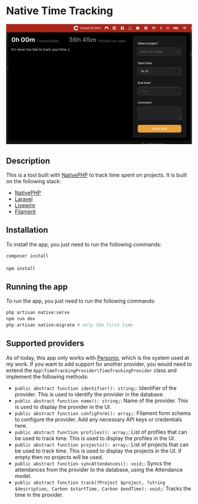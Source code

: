 # Native Time Tracking

![](https://github.com/RuliLG/NativeTimeTracking/blob/3e51a0e8127b3fc5ce7bd22a70ff5c28f8782d2f/storage/app/demo.png)

## Description
This is a tool built with [NativePHP](https://nativephp.com/) to track time spent on projects. It is built on the following stack:

- [NativePHP](https://nativephp.com/)
- [Laravel](https://laravel.com/)
- [Livewire](https://livewire.laravel.com/)
- [Filament](https://filamentphp.com/)

## Installation
To install the app, you just need to run the following commands:

```bash
composer install

npm install
```

## Running the app
To run the app, you just need to run the following commands:

```bash
php artisan native:serve
npm run dev
php artisan native:migrate # only the first time
```

## Supported providers
As of today, this app only works with [Personio](https://www.personio.de/), which is the system used at my work. If you want to add support for another provider, you would need to extend the `App\TimeTrackingProvider\TimeTrackingProvider` class and implement the following methods:

- `public abstract function identifier(): string;`: Identifier of the provider. This is used to identify the provider in the database.
- `public abstract function name(): string;`: Name of the provider. This is used to display the provider in the UI.
- `public abstract function configForm(): array;`: Filament form schema to configure the provider. Add any necessary API keys or credentials here.
- `public abstract function profiles(): array;`: List of profiles that can be used to track time. This is used to display the profiles in the UI.
- `public abstract function projects(): array;`: List of projects that can be used to track time. This is used to display the projects in the UI. If empty then no projects will be used.
- `public abstract function syncAttendances(): void;`: Syncs the attendances from the provider to the database, using the Attendance model.
- `public abstract function track(?Project $project, ?string $description, Carbon $startTime, Carbon $endTime): void;`: Tracks the time in the provider.
